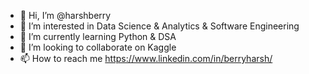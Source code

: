 - 👋 Hi, I’m @harshberry
- 👀 I’m interested in Data Science & Analytics & Software Engineering
- 🌱 I’m currently learning Python & DSA
- 💞️ I’m looking to collaborate on Kaggle
- 📫 How to reach me https://www.linkedin.com/in/berryharsh/

<!---
harshberry/harshberry is a ✨ special ✨ repository because its `README.md` (this file) appears on your GitHub profile.
You can click the Preview link to take a look at your changes.
--->
